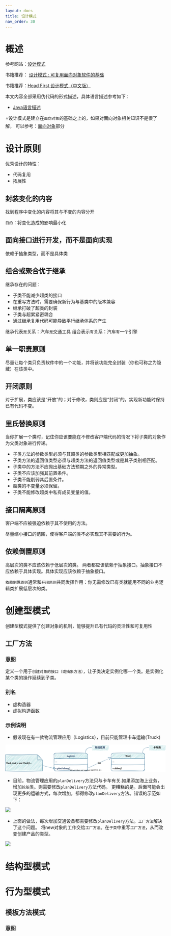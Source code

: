 ```yaml
---
layout: docs
title: 设计模式
nav_order: 30
---
```

# 概述

参考网站：[设计模式](https://refactoringguru.cn/design-patterns)

书籍推荐： [设计模式 : 可复用面向对象软件的基础](https://book.douban.com/subject/1052241/)

书籍推荐：[Head First 设计模式（中文版）](https://book.douban.com/subject/2243615/)

本文内容全部采用伪代码的形式描述，具体语言描述参考如下：
- [Java语言描述](/java/design-pattern/index.html)

⭐设计模式是建立在`面向对象`的基础之上的，如果对面向对象相关知识不是很了解，
可以参考：[面向对象](/general/object-oriented-analysis/index.html)部分

# 设计原则

优秀设计的特性：
- 代码复用
- 拓展性

## 封装变化的内容

找到程序中变化的内容将其与不变的内容分开

`目的`：将变化造成的影响最小化

## 面向接口进行开发，而不是面向实现

依赖于抽象类型，而不是具体类

## 组合或聚合优于继承

继承存在的问题：
- 子类不能减少超类的接口
- 在重写方法时，需要确保新行为与基类中的版本兼容
- 继承打破了超类的封装
- 子类与超累紧密耦合
- 通过继承复用代码可能导致平行继承体系的产生

继承代表`是`关系：汽车`是`交通工具
组合表示`有`关系：汽车`有`一个引擎

## 单一职责原则

尽量让每个类只负责软件中的一个功能，并将该功能完全封装（你也可称之为隐藏）在该类中。

## 开闭原则

对于扩展，类应该是“开放”的；对于修改，类则应是“封闭”的。实现新功能时保持已有代码不变。

## 里氏替换原则

当你扩展一个类时，记住你应该要能在不修改客户端代码的情况下将子类的对象作为父类对象进行传递。

- 子类方法的参数类型必须与其超类的参数类型相匹配或更加抽象。
- 子类方法的返回值类型必须与超类方法的返回值类型或是其子类别相匹配。
- 子类中的方法不应抛出基础方法预期之外的异常类型。
- 子类不应该加强其前置条件。
- 子类不能削弱其后置条件。
- 超类的不变量必须保留。
- 子类不能修改超类中私有成员变量的值。

## 接口隔离原则

客户端不应被强迫依赖于其不使用的方法。

尽量缩小接口的范围，使得客户端的类不必实现其不需要的行为。


## 依赖倒置原则

高层次的类不应该依赖于低层次的类。 两者都应该依赖于抽象接口。抽象接口不应依赖于具体实现。具体实现应该依赖于抽象接口。

`依赖倒置原则`通常和`开闭原则`共同发挥作用：你无需修改已有类就能用不同的业务逻辑类扩展低层次的类。

# 创建型模式

创建型模式提供了创建对象的机制，能够提升已有代码的灵活性和可复用性

## 工厂方法

### 意图

定义一个用于`创建对象的接口（或抽象方法）`，让子类决定实例化哪一个类。是实例化某个类的操作延续到子类。

### 别名

- 虚构造器
- 虚拟构造函数

### 示例说明

- 假设现在有一款物流管理应用（Logistics），目前只能管理卡车运输(Truck)

![](img/factory-method/initial-state.svg)

- 目前，物流管理应用的`planDelivery`方法只与卡车有关.如果添加海上业务，增加`轮船`类。则需要修改`planDelivery`方法代码。
更糟糕的是。后面可能会出现更多的运输方式，每次增加，都得修改`planDelivery`方法。错误的示范如下：

![](https://cdn.jsdelivr.net/gh/guosonglu/images@master/blog-img/20211120225106.png)

- 上面的做法，每次增加交通设备都需要修改`planDelivery`方法。`工厂方法`解决了这个问题。
将new对象的工作交给`工厂方法`。在`子类`中重写`工厂方法`，从而改变创建产品的类型。

![](https://cdn.jsdelivr.net/gh/guosonglu/images@master/blog-img/20211121220707.png)



# 结构型模式

# 行为型模式

## 模板方法模式

### 意图
